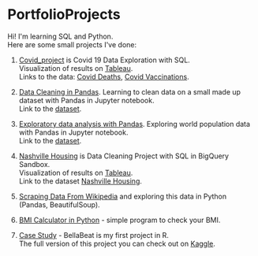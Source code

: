 # PortfolioProjects
Hi! I'm learning SQL and Python.  
Here are some small projects I've done:   

1. [Covid_project](https://github.com/Anna-Roman/PortfolioProjects/blob/main/Covid_project.sql)  is Covid 19 Data Exploration with SQL.  
    Visualization of results on [Tableau](https://public.tableau.com/views/Covid-19project_16998987305370/Dashboard1?:language=en-US&:sid=&:display_count=n&:origin=viz_share_link).    
   Links to the data: [Covid Deaths](https://github.com/AlexTheAnalyst/PortfolioProjects/blob/main/CovidDeaths.xlsx), [Covid Vaccinations](https://github.com/AlexTheAnalyst/PortfolioProjects/blob/main/CovidVaccinations.xlsx).
     
2. [Data Cleaning in Pandas](https://github.com/Anna-Roman/PortfolioProjects/blob/main/Data_Cleaning_in_Pandas.ipynb). Learning to clean data on a small made up dataset with Pandas in Jupyter notebook.  
   Link to the [dataset](https://github.com/AlexTheAnalyst/PandasYouTubeSeries/blob/main/Customer%20Call%20List.xlsx).
        
3. [Exploratory data analysis with Pandas](https://github.com/Anna-Roman/PortfolioProjects/blob/main/Exploratory_Data_Analysis_in_Pandas.ipynb). Exploring world population data with Pandas in Jupyter notebook.  
   Link to the [dataset](https://github.com/AlexTheAnalyst/PandasYouTubeSeries/blob/main/world_population.csv).
     
4. [Nashville Housing](https://github.com/Anna-Roman/PortfolioProjects/blob/main/Nashville%20Housing%20-%20Data%20Cleaning%20Project) is Data Cleaning Project with SQL in BigQuery Sandbox.  
    Visualization of results on [Tableau](https://public.tableau.com/views/nashville_housing/Dashboard1?:language=en-US&:sid=&:display_count=n&:origin=viz_share_link).  
   Link to the dataset [Nashville Housing](https://github.com/AlexTheAnalyst/PortfolioProjects/blob/main/Nashville%20Housing%20Data%20for%20Data%20Cleaning.xlsx).
     
5. [Scraping Data From Wikipedia](https://github.com/Anna-Roman/PortfolioProjects/blob/main/Scraping_from_Wiki_and_%20explore.ipynb) and exploring this data in Python (Pandas, BeautifulSoup).
     
6. [BMI Calculator in Python](https://github.com/Anna-Roman/PortfolioProjects/blob/main/bmi.py) - simple program to check your BMI.
     
7. [Case Study](https://github.com/Anna-Roman/PortfolioProjects/blob/main/case_study_in_r.R) - BellaBeat is my first project in R.  
    The full version of this project you can check out on [Kaggle](https://www.kaggle.com/code/annar0man/bellabeat-case-study).  
